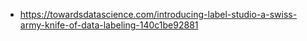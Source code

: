 * https://towardsdatascience.com/introducing-label-studio-a-swiss-army-knife-of-data-labeling-140c1be92881
